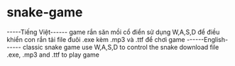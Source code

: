 # snake-game
-----Tiếng Việt------
game rắn săn mồi cổ điển 
sử dụng W,A,S,D để điều khiển con rắn 
tải file đuôi .exe kèm .mp3 và .ttf để chơi game
------English------
classic snake game
use W,A,S,D to control the snake 
download file .exe, .mp3 and .ttf to play game 
